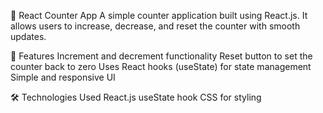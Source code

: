 🔢 React Counter App
A simple counter application built using React.js. It allows users to increase, decrease, and reset the counter with smooth updates.

🚀 Features
 Increment and decrement functionality
 Reset button to set the counter back to zero
 Uses React hooks (useState) for state management
 Simple and responsive UI


🛠️ Technologies Used
React.js
useState hook
CSS for styling
